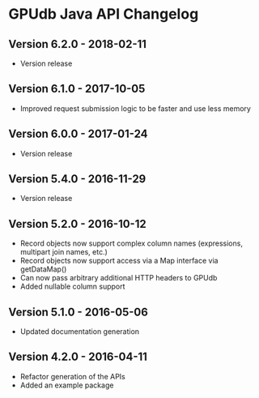 GPUdb Java API Changelog
========================

Version 6.2.0 - 2018-02-11
--------------------------

-   Version release


Version 6.1.0 - 2017-10-05
--------------------------

-   Improved request submission logic to be faster and use less memory


Version 6.0.0 - 2017-01-24
--------------------------

-   Version release


Version 5.4.0 - 2016-11-29
--------------------------

-   Version release


Version 5.2.0 - 2016-10-12
--------------------------

-   Record objects now support complex column names (expressions, multipart
    join names, etc.)
-   Record objects now support access via a Map interface via getDataMap()
-   Can now pass arbitrary additional HTTP headers to GPUdb
-   Added nullable column support


Version 5.1.0 - 2016-05-06
--------------------------

-   Updated documentation generation


Version 4.2.0 - 2016-04-11
--------------------------

-   Refactor generation of the APIs
-   Added an example package
